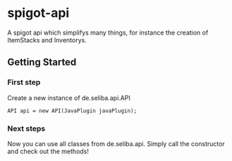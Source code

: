 # spigot-api

A spigot api which simplifys many things, for instance the creation of ItemStacks and Inventorys.

## Getting Started
### First step

Create a new instance of de.seliba.api.API

```
API api = new API(JavaPlugin javaPlugin);
```

### Next steps

Now you can use all classes from de.seliba.api. Simply call the constructor and check out the methods!
